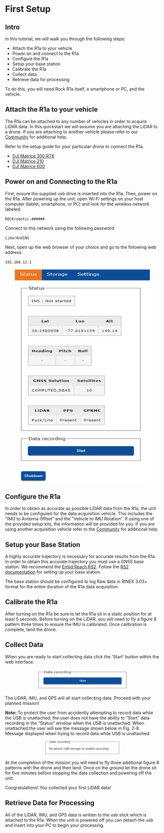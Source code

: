 # First Setup

## Intro

In this tutorial, we will walk you through the following steps:

* Attach the R1a to your vehicle
* Power on and connect to the R1a
* Configure the R1a
* Setup your base station
* Calibrate the R1a
* Collect data
* Retrieve data for processing

To do this, you will need Rock R1a itself, a smartphone or PC, and the vehicle.

## Attach the R1a to your vehicle

The R1a can be attached to any number of vehicles in order to acquire LiDAR data. In this quickstart we will assume you are attaching the LiDAR to a drone. If you are attaching to another vehicle please refer to our [Community](https://community.rockrobotic.com) for additional help.

Refer to the setup guide for your particular drone to connect the R1a.

* [DJI Matrice 300 RTK](../drone-setup/m300.md)
* [DJI Matrice 210](../drone-setup/m210.md)
* [DJI Matrice 600](../drone-setup/m600.md)

## Power on and Connecting to the R1a

First, ensure the supplied usb drive is inserted into the R1a. Then, power on the R1a. After powering up the unit, open Wi-Fi settings on your host computer (tablet, smartphone, or PC) and look for the wireless network labeled:

`ROCKrobotic-######`

Connect to this network using the following password:

`LidarAndINS`

Next, open up the web browser of your choice and go to the following web address:

`192.168.12.1`

<div style="text-align: center;"><img src="../img/web-interface.png" style="width: 450px;"></div>

## Configure the R1a

In order to obtain as accurate as possible LiDAR data from the R1a, the unit needs to be configured for the data acquisition vehicle. This includes the "IMU to Antenna Offset" and the "Vehicle to IMU Rotation". If using one of the provided setup kits, the information will be provided for you. If you are using another acquisition vehicle refer to the [Community](https://community.rockrobotic.com) for additional help.

## Setup your Base Station

A highly accurate trajectory is necessary for accurate results from the R1a. In order to obtain this accurate trajectory you must use a GNSS base station. We recommend the [Emlid Reach RS2](https://store.emlid.com/?ref=40). Follow the [RS2 documentation](https://docs.emlid.com/reachrs2/) for setting up your base station.

The base station should be configured to log Raw data in RINEX 3.03+ format for the entire duration of the R1a data acquisition.

## Calibrate the R1a

After turning on the R1a be sure to let the R1a sit in a static position for at least 5 seconds. Before turning on the LiDAR, you will need to fly a figure 8 pattern three times to ensure the IMU is calibrated. Once calibration is complete, land the drone.

## Collect Data

When you are ready to start collecting data click the 'Start' button within the web interface.

<div style="text-align: center;"><img src="../img/start.png" style="width: 300px;"></div>

The LiDAR, IMU, and GPS will all start collecting data. Proceed with your planned mission!

**Note:** To protect the user from accidently attempting to record data while the USB is unattached, the user does not have the ability to “Start” data recording in the “Status” window when the USB is unattached. When unattached the user will see the message shown below in Fig. 2-8. Message displayed when trying to record data while USB is unattached.

<div style="text-align: center;"><img src="../img/re-attach.png" style="width: 250px;"></div>

At the completion of the mission you will need to fly three additional figure 8 patterns with the drone and then land. Once on the ground let the drone sit for five minutes before stopping the data collection and powering off the unit.

Congratulations! You collected your first LiDAR data!

## Retrieve Data for Processing

All of the LiDAR, IMU, and GPS data is written to the usb stick which is attached to the R1a. When the unit is powered off you can detach the usb and insert into your PC to begin your processing.
